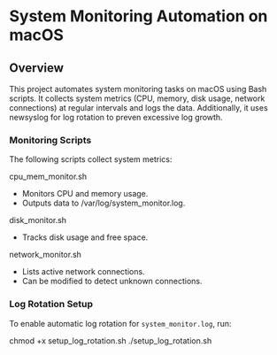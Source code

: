 # System Monitoring Automation on macOS

## Overview

This project automates system monitoring tasks on macOS using Bash scripts. 
It collects system metrics (CPU, memory, disk usage, network connections) at regular intervals and logs the data. 
Additionally, it uses newsyslog for log rotation to preven excessive log growth.

### Monitoring Scripts

The following scripts collect system metrics:

cpu_mem_monitor.sh

- Monitors CPU and memory usage.
- Outputs data to /var/log/system_monitor.log.

disk_monitor.sh

- Tracks disk usage and free space.

network_monitor.sh

- Lists active network connections.
- Can be modified to detect unknown connections.


### Log Rotation Setup

To enable automatic log rotation for `system_monitor.log`, run:

chmod +x setup_log_rotation.sh
./setup_log_rotation.sh

##
